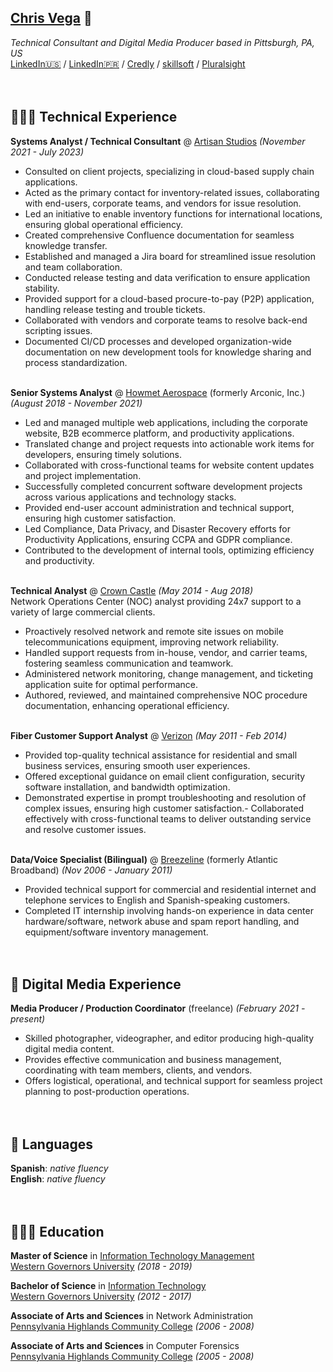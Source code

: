 <!-- toggling button appearance OFF while not actively working on these

  <!-- TESTING || Print button ONE (jsPDF)
    <script src="cv/js/print.js"></script>
    <button id="print-button">Print this! (PDF)</button>
  <!-- TESTING || Print button TWO (html2pdf) 
    <button id="pdf-button">Generate PDF</button>
    <br>
  <!-- TESTING || Print button THREE (browser) 
    <button id="pdf-button3">G3nerate PDF</button>
    <br>
  <!-- TESTING || Dark Mode button 
    <button id="dark-mode-toggle" onclick="toggleDarkMode()">toggle dark mode</button>

<br><br><br> 

-->

## [Chris Vega](mailto:chris@twop0intfive.xyz) 📧

_Technical Consultant and Digital Media Producer based in Pittsburgh, PA, US_ <br>
[LinkedIn🇺🇸](https://www.linkedin.com/in/chrisevega/) / [LinkedIn🇵🇷](https://www.linkedin.com/in/chrisevega/?locale%253Des_ES) / [Credly](https://www.credly.com/users/christian-vega.3c10d314/badges) / [skillsoft](https://skillsoft.digitalbadges.skillsoft.com/profile/christianvega767921/wallet) / [Pluralsight](https://app.pluralsight.com/profile/twop0intfive) <br><br><br>



## 👨🏻‍💻 Technical Experience

**Systems Analyst / Technical Consultant** @ [Artisan Studios](https://www.artisan-studios.com) _(November 2021 - July 2023)_ <br>
  - Consulted on client projects, specializing in cloud-based supply chain applications.
  - Acted as the primary contact for inventory-related issues, collaborating with end-users, corporate teams, and vendors for issue resolution.
  - Led an initiative to enable inventory functions for international locations, ensuring global operational efficiency.
  - Created comprehensive Confluence documentation for seamless knowledge transfer.
  - Established and managed a Jira board for streamlined issue resolution and team collaboration.
  - Conducted release testing and data verification to ensure application stability.
  - Provided support for a cloud-based procure-to-pay (P2P) application, handling release testing and trouble tickets.
  - Collaborated with vendors and corporate teams to resolve back-end scripting issues.
  - Documented CI/CD processes and developed organization-wide documentation on new development tools for knowledge sharing and process standardization. 
<br><br>

**Senior Systems Analyst** @ [Howmet Aerospace](https://www.howmet.com/) (formerly Arconic, Inc.) _(August 2018 - November 2021)_ <br>
  - Led and managed multiple web applications, including the corporate website, B2B ecommerce platform, and productivity applications.
  - Translated change and project requests into actionable work items for developers, ensuring timely solutions.
  - Collaborated with cross-functional teams for website content updates and project implementation.
  - Successfully completed concurrent software development projects across various applications and technology stacks. 
  - Provided end-user account administration and technical support, ensuring high customer satisfaction.
  - Led Compliance, Data Privacy, and Disaster Recovery efforts for Productivity Applications, ensuring CCPA and GDPR compliance.
  - Contributed to the development of internal tools, optimizing efficiency and productivity.
<br><br>

**Technical Analyst** @ [Crown Castle](http://www.crowncastle.com/) _(May 2014 - Aug 2018)_ <br>
Network Operations Center (NOC) analyst providing 24x7 support to a variety of large commercial clients. <br>
  - Proactively resolved network and remote site issues on mobile telecommunications equipment, improving network reliability.
  - Handled support requests from in-house, vendor, and carrier teams, fostering seamless communication and teamwork.
  - Administered network monitoring, change management, and ticketing application suite for optimal performance.
  - Authored, reviewed, and maintained comprehensive NOC procedure documentation, enhancing operational efficiency.
<br><br>

**Fiber Customer Support Analyst** @ [Verizon](https://www.verizon.com/) _(May 2011 - Feb 2014)_ <br>
  - Provided top-quality technical assistance for residential and small business services, ensuring smooth user experiences.
  - Offered exceptional guidance on email client configuration, security software installation, and bandwidth optimization.
  - Demonstrated expertise in prompt troubleshooting and resolution of complex issues, ensuring high customer satisfaction.- Collaborated effectively with cross-functional teams to deliver outstanding service and resolve customer issues.
<br><br>

**Data/Voice Specialist (Bilingual)** @ [Breezeline](https://www.breezeline.com/) (formerly Atlantic Broadband) _(Nov 2006 - January 2011)_ <br>
  - Provided technical support for commercial and residential internet and telephone services to English and Spanish-speaking customers.
  - Completed IT internship involving hands-on experience in data center hardware/software, network abuse and spam report handling, and equipment/software inventory management.
<br><br><br>
    
  
  
## 🎥 Digital Media Experience

**Media Producer / Production Coordinator** (freelance) _(February 2021 - present)_ <br>
  - Skilled photographer, videographer, and editor producing high-quality digital media content. 
  - Provides effective communication and business management, coordinating with team members, clients, and vendors.
  - Offers logistical, operational, and technical support for seamless project planning to post-production operations.
<br><br><br>

  
  
## 💬 Languages

**Spanish**: _native fluency_ <br>
**English**: _native fluency_
<br><br><br>

  
  
## 👨🏻‍🎓 Education

**Master of Science** in [Information Technology Management](https://www.wgu.edu/online-it-degrees/information-technology-management-masters-program.html)<br>
[Western Governors University](https://www.wgu.edu/) _(2018 - 2019)_ <br>

**Bachelor of Science** in [Information Technology](https://www.wgu.edu/online-it-degrees/information-technology-bachelors-program.html)<br>
[Western Governors University](https://www.wgu.edu/) _(2012 - 2017)_ <br>

**Associate of Arts and Sciences** in Network Administration<br>
[Pennsylvania Highlands Community College](https://www.pennhighlands.edu/) _(2006 - 2008)_ <br>

**Associate of Arts and Sciences** in Computer Forensics<br>
[Pennsylvania Highlands Community College](https://www.pennhighlands.edu/) _(2005 - 2008)_ <br>